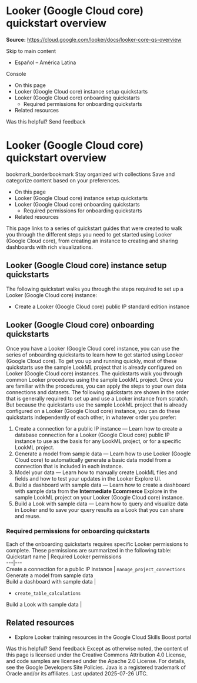 # Looker (Google Cloud core) quickstart overview

**Source:** https://cloud.google.com/looker/docs/looker-core-qs-overview

Skip to main content 
  * Español – América Latina

Console 


  * On this page
  * Looker (Google Cloud core) instance setup quickstarts
  * Looker (Google Cloud core) onboarding quickstarts
    * Required permissions for onboarding quickstarts
  * Related resources




Was this helpful?
Send feedback 
#  Looker (Google Cloud core) quickstart overview
bookmark_borderbookmark Stay organized with collections  Save and categorize content based on your preferences.
  * On this page
  * Looker (Google Cloud core) instance setup quickstarts
  * Looker (Google Cloud core) onboarding quickstarts
    * Required permissions for onboarding quickstarts
  * Related resources


This page links to a series of quickstart guides that were created to walk you through the different steps you need to get started using Looker (Google Cloud core), from creating an instance to creating and sharing dashboards with rich visualizations.
## Looker (Google Cloud core) instance setup quickstarts
The following quickstart walks you through the steps required to set up a Looker (Google Cloud core) instance:
  * Create a Looker (Google Cloud core) public IP standard edition instance


## Looker (Google Cloud core) onboarding quickstarts
Once you have a Looker (Google Cloud core) instance, you can use the series of onboarding quickstarts to learn how to get started using Looker (Google Cloud core).
To get you up and running quickly, most of these quickstarts use the sample LookML project that is already configured on Looker (Google Cloud core) instances. The quickstarts walk you through common Looker procedures using the sample LookML project. Once you are familiar with the procedures, you can apply the steps to your own data connections and datasets.
The following quickstarts are shown in the order that is generally required to set up and use a Looker instance from scratch. But because the quickstarts use the sample LookML project that is already configured on a Looker (Google Cloud core) instance, you can do these quickstarts independently of each other, in whatever order you prefer:
  1. Create a connection for a public IP instance — Learn how to create a database connection for a Looker (Google Cloud core) public IP instance to use as the basis for any LookML project, or for a specific LookML project.
  2. Generate a model from sample data — Learn how to use Looker (Google Cloud core) to automatically generate a basic data model from a connection that is included in each instance.
  3. Model your data — Learn how to manually create LookML files and fields and how to test your updates in the Looker Explore UI.
  4. Build a dashboard with sample data — Learn how to create a dashboard with sample data from the **Intermediate Ecommerce** Explore in the sample LookML project on your Looker (Google Cloud core) instance.
  5. Build a Look with sample data — Learn how to query and visualize data in Looker and to save your query results as a Look that you can share and reuse.


### Required permissions for onboarding quickstarts
Each of the onboarding quickstarts requires specific Looker permissions to complete. These permissions are summarized in the following table:
Quickstart name | Required Looker permissions  
---|---  
Create a connection for a public IP instance | `manage_project_connections`  
Generate a model from sample data  
Build a dashboard with sample data | 
  * `create_table_calculations`

  
Build a Look with sample data | 

  
## Related resources
  * Explore Looker training resources in the Google Cloud Skills Boost portal


Was this helpful?
Send feedback 
Except as otherwise noted, the content of this page is licensed under the Creative Commons Attribution 4.0 License, and code samples are licensed under the Apache 2.0 License. For details, see the Google Developers Site Policies. Java is a registered trademark of Oracle and/or its affiliates.
Last updated 2025-07-26 UTC.


